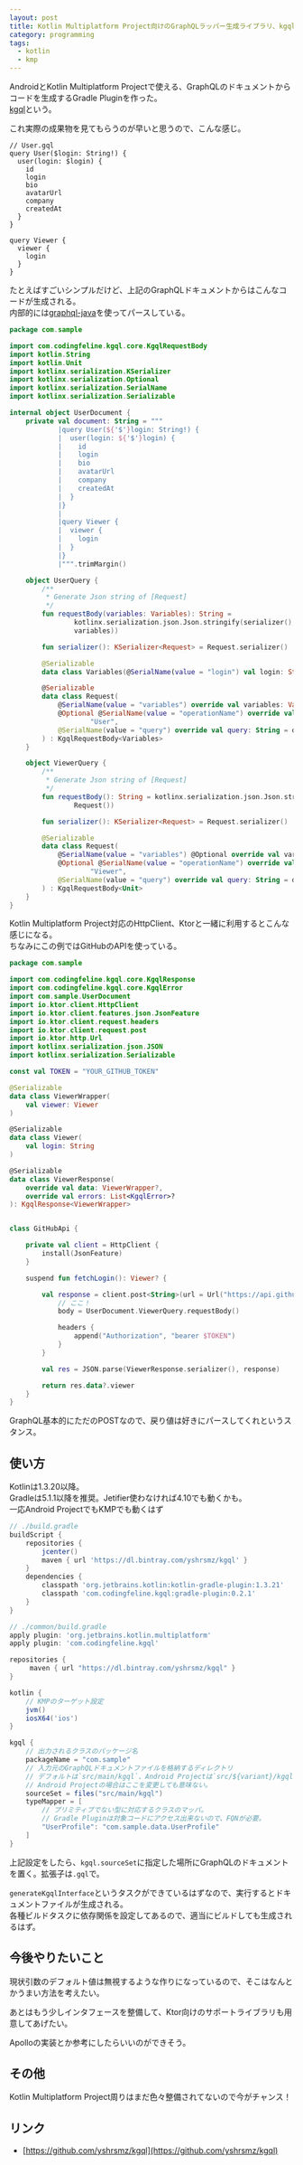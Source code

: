 ```yaml
---
layout: post
title: Kotlin Multiplatform Project向けのGraphQLラッパー生成ライブラリ、kgqlを作った
category: programming
tags:
  - kotlin
  - kmp
---
```


AndroidとKotlin Multiplatform Projectで使える、GraphQLのドキュメントからコードを生成するGradle Pluginを作った。  
[kgql](https://github.com/yshrsmz/kgql)という。

これ実際の成果物を見てもらうのが早いと思うので、こんな感じ。


```
// User.gql
query User($login: String!) {
  user(login: $login) {
    id
    login
    bio
    avatarUrl
    company
    createdAt
  }
}

query Viewer {
  viewer {
    login
  }
}
```

たとえばすごいシンプルだけど、上記のGraphQLドキュメントからはこんなコードが生成される。  
内部的には[graphql-java](https://github.com/graphql-java/graphql-java)を使ってパースしている。

```kotlin
package com.sample

import com.codingfeline.kgql.core.KgqlRequestBody
import kotlin.String
import kotlin.Unit
import kotlinx.serialization.KSerializer
import kotlinx.serialization.Optional
import kotlinx.serialization.SerialName
import kotlinx.serialization.Serializable

internal object UserDocument {
    private val document: String = """
            |query User(${'$'}login: String!) {
            |  user(login: ${'$'}login) {
            |    id
            |    login
            |    bio
            |    avatarUrl
            |    company
            |    createdAt
            |  }
            |}
            |
            |query Viewer {
            |  viewer {
            |    login
            |  }
            |}
            |""".trimMargin()

    object UserQuery {
        /**
         * Generate Json string of [Request]
         */
        fun requestBody(variables: Variables): String =
                kotlinx.serialization.json.Json.stringify(serializer(), Request(variables =
                variables))

        fun serializer(): KSerializer<Request> = Request.serializer()

        @Serializable
        data class Variables(@SerialName(value = "login") val login: String)

        @Serializable
        data class Request(
            @SerialName(value = "variables") override val variables: Variables?,
            @Optional @SerialName(value = "operationName") override val operationName: String? =
                    "User",
            @SerialName(value = "query") override val query: String = document
        ) : KgqlRequestBody<Variables>
    }

    object ViewerQuery {
        /**
         * Generate Json string of [Request]
         */
        fun requestBody(): String = kotlinx.serialization.json.Json.stringify(serializer(),
                Request())

        fun serializer(): KSerializer<Request> = Request.serializer()

        @Serializable
        data class Request(
            @SerialName(value = "variables") @Optional override val variables: Unit? = null,
            @Optional @SerialName(value = "operationName") override val operationName: String? =
                    "Viewer",
            @SerialName(value = "query") override val query: String = document
        ) : KgqlRequestBody<Unit>
    }
}

```

Kotlin Multiplatform Project対応のHttpClient、Ktorと一緒に利用するとこんな感じになる。  
ちなみにこの例ではGitHubのAPIを使っている。

```kotlin
package com.sample

import com.codingfeline.kgql.core.KgqlResponse
import com.codingfeline.kgql.core.KgqlError
import com.sample.UserDocument
import io.ktor.client.HttpClient
import io.ktor.client.features.json.JsonFeature
import io.ktor.client.request.headers
import io.ktor.client.request.post
import io.ktor.http.Url
import kotlinx.serialization.json.JSON
import kotlinx.serialization.Serializable

const val TOKEN = "YOUR_GITHUB_TOKEN"

@Serializable
data class ViewerWrapper(
    val viewer: Viewer
)

@Serializable
data class Viewer(
    val login: String
)

@Serializable
data class ViewerResponse(
    override val data: ViewerWrapper?,
    override val errors: List<KgqlError>?
): KgqlResponse<ViewerWrapper>


class GitHubApi {

    private val client = HttpClient {
        install(JsonFeature)
    }

    suspend fun fetchLogin(): Viewer? {

        val response = client.post<String>(url = Url("https://api.github.com/graphql")) {
            // ここ！
            body = UserDocument.ViewerQuery.requestBody()

            headers {
                append("Authorization", "bearer $TOKEN")
            }
        }

        val res = JSON.parse(ViewerResponse.serializer(), response)

        return res.data?.viewer
    }
}
```

GraphQL基本的にただのPOSTなので、戻り値は好きにパースしてくれというスタンス。

## 使い方

Kotlinは1.3.20以降。  
Gradleは5.1.1以降を推奨。Jetifier使わなければ4.10でも動くかも。  
一応Android ProjectでもKMPでも動くはず

```groovy
// ./build.gradle
buildScript {
    repositories {
        jcenter()
        maven { url 'https://dl.bintray.com/yshrsmz/kgql' }
    }
    dependencies {
        classpath 'org.jetbrains.kotlin:kotlin-gradle-plugin:1.3.21'
        classpath 'com.codingfeline.kgql:gradle-plugin:0.2.1'
    }
}
```


```groovy
// ./common/build.gradle
apply plugin: 'org.jetbrains.kotlin.multiplatform'
apply plugin: 'com.codingfeline.kgql'

repositories {
     maven { url "https://dl.bintray.com/yshrsmz/kgql" }
}

kotlin {
    // KMPのターゲット設定
    jvm()
    iosX64('ios')
}

kgql {
    // 出力されるクラスのパッケージ名
    packageName = "com.sample"
    // 入力元のGraphQLドキュメントファイルを格納するディレクトリ
    // デフォルトは`src/main/kgql`、Android Projectは`src/${variant}/kgql`
    // Android Projectの場合はここを変更しても意味ない。
    sourceSet = files("src/main/kgql")
    typeMapper = [
        // プリミティブでない型に対応するクラスのマッパ。
        // Gradle Pluginは対象コードにアクセス出来ないので、FQNが必要。
        "UserProfile": "com.sample.data.UserProfile"
    ]
}
```

上記設定をしたら、`kgql.sourceSet`に指定した場所にGraphQLのドキュメントを置く。拡張子は`.gql`で。

`generateKgqlInterface`というタスクができているはずなので、実行するとドキュメントファイルが生成される。  
各種ビルドタスクに依存関係を設定してあるので、適当にビルドしても生成されるはず。

## 今後やりたいこと

現状引数のデフォルト値は無視するような作りになっているので、そこはなんとかうまい方法を考えたい。

あとはもう少しインタフェースを整備して、Ktor向けのサポートライブラリも用意してあげたい。

Apolloの実装とか参考にしたらいいのができそう。


## その他

Kotlin Multiplatform Project周りはまだ色々整備されてないので今がチャンス！

## リンク

- [https://github.com/yshrsmz/kgql](https://github.com/yshrsmz/kgql)
